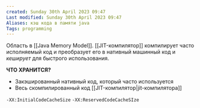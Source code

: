 ```yaml
---
created: Sunday 30th April 2023 09:47
Last modified: Sunday 30th April 2023 09:47
Aliases: кэш кода в памяти java
Tags: programming
---
```



Область в [[Java Memory Model]]. [[JIT-компилятор]] компилирует часто исполняемый код и преобразует его в нативный машинный код и *кеширует* для быстрого использования. 

**ЧТО ХРАНИТСЯ?**
- Закэшированный нативный код, который часто используется
- Весь cкомпилированный код [[JIT-компилятор|jit-компилятора]]

`-XX:InitialCodeCacheSize`
`-XX:ReservedCodeCacheSIze` 